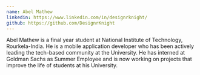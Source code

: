 ```yaml
---
name: Abel Mathew
linkedin: https://www.linkedin.com/in/designrknight/
github: https://github.com/DesignrKnight
---
```

Abel Mathew is a final year student at National Institute of Technology, Rourkela-India. He is a mobile application developer who has been actively leading the tech-based community at the University. He has interned at Goldman Sachs as Summer Employee and is now working on projects that improve the life of students at his University.